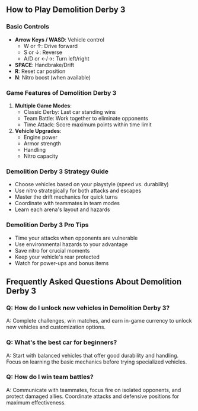 ## How to Play Demolition Derby 3

### Basic Controls
- **Arrow Keys / WASD**: Vehicle control
  - W or ↑: Drive forward
  - S or ↓: Reverse
  - A/D or ←/→: Turn left/right
- **SPACE**: Handbrake/Drift
- **R**: Reset car position
- **N**: Nitro boost (when available)

### Game Features of Demolition Derby 3
1. **Multiple Game Modes**:
   - Classic Derby: Last car standing wins
   - Team Battle: Work together to eliminate opponents
   - Time Attack: Score maximum points within time limit
2. **Vehicle Upgrades**:
   - Engine power
   - Armor strength
   - Handling
   - Nitro capacity

### Demolition Derby 3 Strategy Guide
- Choose vehicles based on your playstyle (speed vs. durability)
- Use nitro strategically for both attacks and escapes
- Master the drift mechanics for quick turns
- Coordinate with teammates in team modes
- Learn each arena's layout and hazards

### Demolition Derby 3 Pro Tips
- Time your attacks when opponents are vulnerable
- Use environmental hazards to your advantage
- Save nitro for crucial moments
- Keep your vehicle's rear protected
- Watch for power-ups and bonus items

## Frequently Asked Questions About Demolition Derby 3

### Q: How do I unlock new vehicles in Demolition Derby 3?
A: Complete challenges, win matches, and earn in-game currency to unlock new vehicles and customization options.

### Q: What's the best car for beginners?
A: Start with balanced vehicles that offer good durability and handling. Focus on learning the basic mechanics before trying specialized vehicles.

### Q: How do I win team battles?
A: Communicate with teammates, focus fire on isolated opponents, and protect damaged allies. Coordinate attacks and defensive positions for maximum effectiveness.